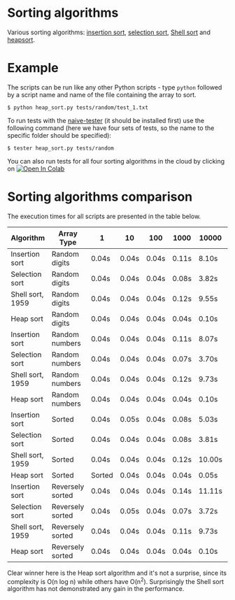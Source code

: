 # Sorting algorithms

Various sorting algorithms: [insertion sort](https://en.wikipedia.org/wiki/Insertion_sort), [selection sort](https://en.wikipedia.org/wiki/Selection_sort), [Shell sort](https://en.wikipedia.org/wiki/Shellsort) and [heapsort](https://en.wikipedia.org/wiki/Heapsort).

# Example

The scripts can be run like any other Python scripts - type `python` followed by a script name and name of the file containing the array to sort.

~~~
$ python heap_sort.py tests/random/test_1.txt
~~~

To run tests with the [naive-tester](https://github.com/FilippSolovev/naive-tester) (it should be installed first) use the following command (here we have four sets of tests, so the name to the specific folder should be specified):

~~~
$ tester heap_sort.py tests/random
~~~

You can also run tests for all four sorting algorithms in the cloud by clicking on [![Open In Colab](https://colab.research.google.com/assets/colab-badge.svg)](https://colab.research.google.com/github/FilippSolovev/algorithms/blob/master/simple_sorting/simple_sorting_test_report.ipynb)

# Sorting algorithms comparison

The execution times for all scripts are presented in the table below.

| Algorithm  | Array Type | 1 | 10 | 100 | 1000 | 10000 | 100000 |
| --- | --- | --- | --- | --- | --- | --- | --- |
| Insertion sort | Random digits | 0.04s | 0.04s | 0.04s | 0.11s | 8.10s | 802.95s |
| Selection sort | Random digits | 0.04s | 0.04s | 0.04s | 0.08s | 3.82s | 379.50s |
| Shell sort, 1959 | Random digits | 0.04s | 0.04s | 0.04s | 0.12s | 9.55s | 817.71s |
| Heap sort | Random digits | 0.04s | 0.04s | 0.04s | 0.04s | 0.10s | 0.75s |
| Insertion sort | Random numbers | 0.04s | 0.04s | 0.04s | 0.11s | 8.07s | 902.92s |
| Selection sort | Random numbers | 0.04s | 0.04s | 0.04s | 0.07s | 3.70s | 403.93s |
| Shell sort, 1959 | Random numbers | 0.04s | 0.04s | 0.04s | 0.12s | 9.73s | 988.39s |
| Heap sort | Random numbers | 0.04s | 0.04s | 0.04s | 0.04s | 0.10s | 0.86s |
| Insertion sort | Sorted | 0.04s | 0.05s | 0.04s | 0.08s | 5.03s | 504.98s |
| Selection sort | Sorted | 0.04s | 0.04s | 0.04s | 0.08s | 3.81s | 380.67s |
| Shell sort, 1959 | Sorted | 0.04s | 0.04s | 0.04s | 0.12s | 10.00s | 863.74s |
| Heap sort | Sorted |  Sorted | 0.04s | 0.04s | 0.04s | 0.05s | 0.11s | 0.88s |
| Insertion sort | Reversely sorted | 0.04s | 0.04s | 0.04s | 0.14s | 11.11s | 1147.10s |
| Selection sort | Reversely sorted | 0.04s | 0.05s | 0.04s | 0.07s | 3.72s | 381.60s |
| Shell sort, 1959 | Reversely sorted | 0.04s | 0.04s | 0.04s | 0.11s | 9.73s | 837.60s |
| Heap sort | Reversely sorted | 0.04s | 0.04s | 0.04s | 0.04s | 0.10s | 0.81s |

Clear winner here is the Heap sort algorithm and it's not a surprise, since its complexity is O(n log n) while others have O(n<sup>2</sup>). Surprisingly the Shell sort algorithm has not demonstrated any gain in the performance.
